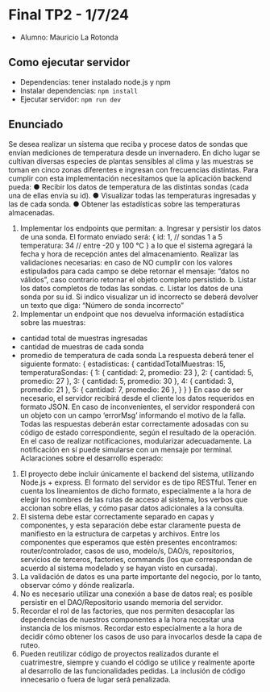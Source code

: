 # Final TP2 - 1/7/24
- Alumno: Mauricio La Rotonda

## Como ejecutar servidor
- Dependencias: tener instalado node.js y npm
- Instalar dependencias:
    `npm install`
- Ejecutar servidor:
    `npm run dev`    

## Enunciado
Se desea realizar un sistema que reciba y procese datos de sondas que envían mediciones de
temperatura desde un invernadero. En dicho lugar se cultivan diversas especies de plantas sensibles al
clima y las muestras se toman en cinco zonas diferentes e ingresan con frecuencias distintas. Para
cumplir con esta implementación necesitamos que la aplicación backend pueda:
● Recibir los datos de temperatura de las distintas sondas (cada una de ellas envía su id).
● Visualizar todas las temperaturas ingresadas y las de cada sonda.
● Obtener las estadísticas sobre las temperaturas almacenadas.
1. Implementar los endpoints que permitan:
a. Ingresar y persistir los datos de una sonda. El formato enviado será:
{
id: 1, // sondas 1 a 5
temperatura: 34 // entre -20 y 100 °C
}
a lo que el sistema agregará la fecha y hora de recepción antes del almacenamiento.
Realizar las validaciones necesarias: en caso de NO cumplir con los valores estipulados
para cada campo se debe retornar el mensaje: “datos no válidos”, caso contrario retornar
el objeto completo persistido.
b. Listar los datos completos de todas las sondas.
c. Listar los datos de una sonda por su id. Si indico visualizar un id incorrecto se deberá
devolver un texto que diga: “Número de sonda incorrecto”
2. Implementar un endpoint que nos devuelva información estadística sobre las muestras:
- cantidad total de muestras ingresadas
- cantidad de muestras de cada sonda
- promedio de temperatura de cada sonda
La respuesta deberá tener el siguiente formato:
{
estadisticas: {
cantidadTotalMuestras: 15,
temperaturaSondas: {
1: { cantidad: 2, promedio: 23 },
2: { cantidad: 5, promedio: 27 },
3: { cantidad: 5, promedio: 30 },
4: { cantidad: 3, promedio: 21 },
5: { cantidad: 7, promedio: 26 },
}
}
}
En caso de ser necesario, el servidor recibirá desde el cliente los datos requeridos en formato JSON. En
caso de inconvenientes, el servidor responderá con un objeto con un campo ‘errorMsg’ informando el
motivo de la falla. Todas las respuestas deberán estar correctamente adosadas con su código de estado
correspondiente, según el resultado de la operación. En el caso de realizar notificaciones, modularizar
adecuadamente. La notificación en sí puede simularse con un mensaje por terminal.
Aclaraciones sobre el desarrollo esperado:
1. El proyecto debe incluir únicamente el backend del sistema, utilizando Node.js + express. El
formato del servidor es de tipo RESTful. Tener en cuenta los lineamientos de dicho formato,
especialmente a la hora de elegir los nombres de las rutas de acceso al sistema, los verbos que
accionan sobre ellas, y cómo pasar datos adicionales a la consulta.
2. El sistema debe estar correctamente separado en capas y componentes, y esta separación debe
estar claramente puesta de manifiesto en la estructura de carpetas y archivos. Entre los
componentes que esperamos que estén presentes encontramos: router/controlador, casos de
uso, modelo/s, DAO/s, repositorios, servicios de terceros, factories, commands (los que
correspondan de acuerdo al sistema modelado y se hayan visto en cursada).
3. La validación de datos es una parte importante del negocio, por lo tanto, observar cómo y dónde
realizarla.
4. No es necesario utilizar una conexión a base de datos real; es posible persistir en el
DAO/Repositorio usando memoria del servidor.
5. Recordar el rol de las factories, que nos permiten desacoplar las dependencias de nuestros
componentes a la hora necesitar una instancia de los mismos. Recordar esto especialmente a la
hora de decidir cómo obtener los casos de uso para invocarlos desde la capa de ruteo.
6. Pueden reutilizar código de proyectos realizados durante el cuatrimestre, siempre y cuando el
código se utilice y realmente aporte al desarrollo de las funcionalidades pedidas. La inclusión de
código innecesario o fuera de lugar será penalizada.
